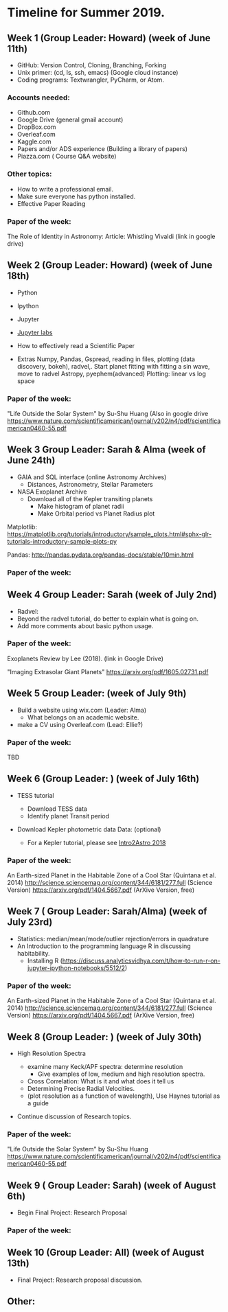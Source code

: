 
# Timeline for Summer 2019.

## Week 1 (Group Leader: Howard) (week of June 11th)
* GitHub: Version Control, Cloning, Branching, Forking
* Unix primer: (cd, ls, ssh, emacs) (Google cloud instance)
* Coding programs: Textwrangler, PyCharm, or Atom.
### Accounts needed:
  * Github.com
  * Google Drive (general gmail account)
  * DropBox.com
  * Overleaf.com 
  * Kaggle.com
  * Papers and/or ADS experience (Building a library of papers)
  * Piazza.com ( Course Q&A website)
### Other topics:
  * How to write a professional email.
  * Make sure everyone has python installed.
  * Effective Paper Reading

### Paper of the week:
The Role of Identity in Astronomy:
Article: Whistling Vivaldi (link in google drive)



## Week 2 (Group Leader: Howard) (week of June 18th)
* Python
* Ipython
* Jupyter
* [Jupyter labs](https://github.com/jupyterlab/jupyterlab)

* How to effectively read a Scientific Paper

* Extras
    Numpy, Pandas, Gspread, reading in files, plotting (data discovery, bokeh), radvel,.
    Start planet fitting with fitting a sin wave, move to radvel
    Astropy, pyephem(advanced)
    Plotting: linear vs log space
### Paper of the week: 
"Life Outside the Solar System"  by Su-Shu Huang  (Also in google drive
https://www.nature.com/scientificamerican/journal/v202/n4/pdf/scientificamerican0460-55.pdf 


## Week 3 Group Leader: Sarah & Alma (week of June 24th)
 * GAIA and SQL interface (online Astronomy Archives)
   * Distances,  Astronometry, Stellar Parameters
 * NASA Exoplanet Archive
   * Download all of the Kepler transiting planets
      * Make histogram of planet radii
      * Make Orbital period vs Planet Radius plot
      
Matplotlib:
https://matplotlib.org/tutorials/introductory/sample_plots.html#sphx-glr-tutorials-introductory-sample-plots-py

Pandas:
http://pandas.pydata.org/pandas-docs/stable/10min.html
      
### Paper of the week:

## Week 4 Group Leader: Sarah (week of July 2nd)
 * Radvel:
 * Beyond the radvel tutorial, do better to explain what is going on. 
 * Add more comments about basic python usage.
### Paper of the week:
Exoplanets Review by Lee (2018). (link in Google Drive)

"Imaging Extrasolar Giant Planets"
https://arxiv.org/pdf/1605.02731.pdf

## Week 5  Group Leader:   (week of July 9th)
 * Build a website using wix.com (Leader: Alma) 
    * What belongs on an academic website. 
 * make a CV using Overleaf.com (Lead: Ellie?)
 
### Paper of the week:
TBD

## Week 6 (Group Leader: ) (week of July 16th)
* TESS tutorial 
  * Download TESS data
  * Identify planet Transit period


* Download Kepler photometric data Data: (optional)
   * For a Kepler tutorial, please see [Intro2Astro 2018](https://github.com/howardisaacson/Introduction-to-Astronomy-Research-2018/blob/master/Week6_kepler_photometry/Kepler_Photometry_Tutorial.ipynb)
### Paper of the week:
An Earth-sized Planet in the Habitable Zone of a Cool Star (Quintana et al. 2014)
http://science.sciencemag.org/content/344/6181/277.full (Science Version)
https://arxiv.org/pdf/1404.5667.pdf (ArXive Version, free)

## Week 7 ( Group Leader: Sarah/Alma) (week of July 23rd)
 *  Statistics: median/mean/mode/outlier rejection/errors in quadrature
 *  An Introduction to the programming language R in discussing habitability.
    * Installing R (https://discuss.analyticsvidhya.com/t/how-to-run-r-on-jupyter-ipython-notebooks/5512/2)
### Paper of the week:
An Earth-sized Planet in the Habitable Zone of a Cool Star (Quintana et al. 2014)
http://science.sciencemag.org/content/344/6181/277.full (Science Version)
https://arxiv.org/pdf/1404.5667.pdf (ArXive Version, free)



## Week 8 (Group Leader: ) (week of July 30th)
* High Resolution Spectra
  * examine many Keck/APF spectra: determine resolution 
     * Give examples of low, medium and high resolution spectra.
  * Cross Correlation: What is it and what does it tell us
  * Determining Precise Radial Velocities.
  * (plot resolution as a function of wavelength), Use Haynes tutorial as a guide
  
* Continue discussion of Research topics.


### Paper of the week:
"Life Outside the Solar System"  by Su-Shu Huang
https://www.nature.com/scientificamerican/journal/v202/n4/pdf/scientificamerican0460-55.pdf 

## Week 9 ( Group Leader: Sarah) (week of August 6th) 
* Begin Final Project: Research Proposal

### Paper of the week:


## Week 10 (Group Leader: All) (week of August 13th)
* Final Project: Research proposal discussion.

## Other:





